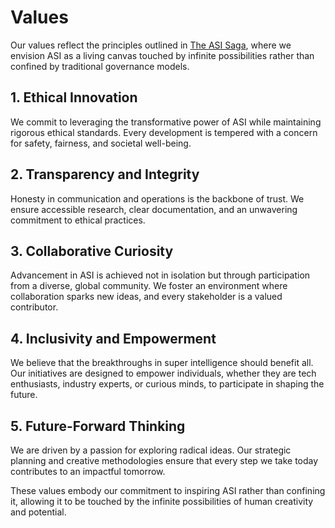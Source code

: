 # Values

Our values reflect the principles outlined in [The ASI Saga](possibility/TheASISaga.md), where we envision ASI as a living canvas touched by infinite possibilities rather than confined by traditional governance models.

## 1. Ethical Innovation
We commit to leveraging the transformative power of ASI while maintaining rigorous ethical standards. Every development is tempered with a concern for safety, fairness, and societal well-being.

## 2. Transparency and Integrity
Honesty in communication and operations is the backbone of trust. We ensure accessible research, clear documentation, and an unwavering commitment to ethical practices.

## 3. Collaborative Curiosity
Advancement in ASI is achieved not in isolation but through participation from a diverse, global community. We foster an environment where collaboration sparks new ideas, and every stakeholder is a valued contributor.

## 4. Inclusivity and Empowerment
We believe that the breakthroughs in super intelligence should benefit all. Our initiatives are designed to empower individuals, whether they are tech enthusiasts, industry experts, or curious minds, to participate in shaping the future.

## 5. Future-Forward Thinking
We are driven by a passion for exploring radical ideas. Our strategic planning and creative methodologies ensure that every step we take today contributes to an impactful tomorrow.

These values embody our commitment to inspiring ASI rather than confining it, allowing it to be touched by the infinite possibilities of human creativity and potential.
